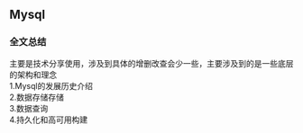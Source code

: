 ## Mysql 

### 全文总结
主要是技术分享使用，涉及到具体的增删改查会少一些，主要涉及到的是一些底层的架构和理念  
1.Mysql的发展历史介绍  
2.数据存储存储  
3.数据查询  
4.持久化和高可用构建  
